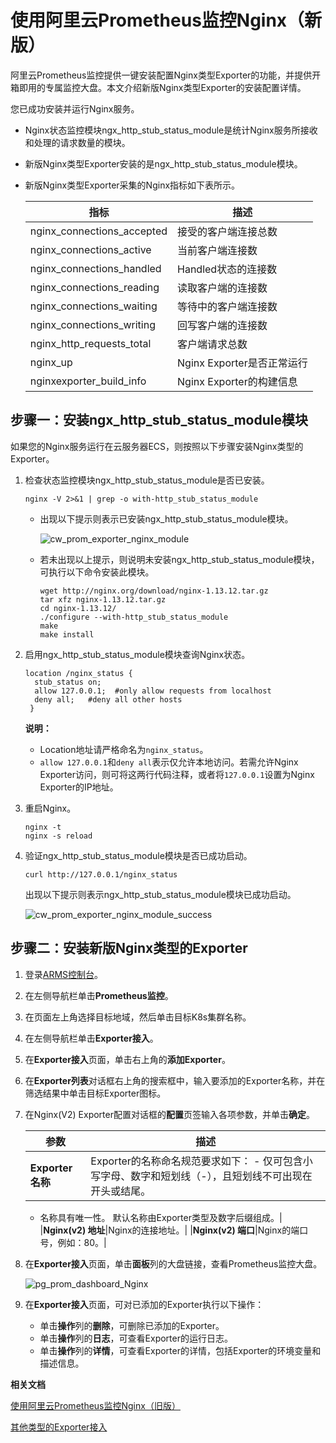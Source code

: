 # 使用阿里云Prometheus监控Nginx（新版）

阿里云Prometheus监控提供一键安装配置Nginx类型Exporter的功能，并提供开箱即用的专属监控大盘。本文介绍新版Nginx类型Exporter的安装配置详情。

您已成功安装并运行Nginx服务。

-   Nginx状态监控模块ngx\_http\_stub\_status\_module是统计Nginx服务所接收和处理的请求数量的模块。
-   新版Nginx类型Exporter安装的是ngx\_http\_stub\_status\_module模块。
-   新版Nginx类型Exporter采集的Nginx指标如下表所示。

    |指标|描述|
    |--|--|
    |nginx\_connections\_accepted|接受的客户端连接总数|
    |nginx\_connections\_active|当前客户端连接数|
    |nginx\_connections\_handled|Handled状态的连接数|
    |nginx\_connections\_reading|读取客户端的连接数|
    |nginx\_connections\_waiting|等待中的客户端连接数|
    |nginx\_connections\_writing|回写客户端的连接数|
    |nginx\_http\_requests\_total|客户端请求总数|
    |nginx\_up|Nginx Exporter是否正常运行|
    |nginxexporter\_build\_info|Nginx Exporter的构建信息|


## 步骤一：安装ngx\_http\_stub\_status\_module模块

如果您的Nginx服务运行在云服务器ECS，则按照以下步骤安装Nginx类型的Exporter。

1.  检查状态监控模块ngx\_http\_stub\_status\_module是否已安装。

    ```
    nginx -V 2>&1 | grep -o with-http_stub_status_module
    ```

    -   出现以下提示则表示已安装ngx\_http\_stub\_status\_module模块。

        ![cw_prom_exporter_nginx_module](https://static-aliyun-doc.oss-accelerate.aliyuncs.com/assets/img/zh-CN/7284298951/p128838.png)

    -   若未出现以上提示，则说明未安装ngx\_http\_stub\_status\_module模块，可执行以下命令安装此模块。

        ```
        wget http://nginx.org/download/nginx-1.13.12.tar.gz
        tar xfz nginx-1.13.12.tar.gz
        cd nginx-1.13.12/
        ./configure --with-http_stub_status_module
        make
        make install
        ```

2.  启用ngx\_http\_stub\_status\_module模块查询Nginx状态。

    ```
    location /nginx_status {
      stub_status on;
      allow 127.0.0.1;  #only allow requests from localhost
      deny all;   #deny all other hosts 
     }
    ```

    **说明：**

    -   Location地址请严格命名为`nginx_status`。
    -   `allow 127.0.0.1`和`deny all`表示仅允许本地访问。若需允许Nginx Exporter访问，则可将这两行代码注释，或者将`127.0.0.1`设置为Nginx Exporter的IP地址。
3.  重启Nginx。

    ```
    nginx -t
    nginx -s reload 
    ```

4.  验证ngx\_http\_stub\_status\_module模块是否已成功启动。

    ```
    curl http://127.0.0.1/nginx_status
    ```

    出现以下提示则表示ngx\_http\_stub\_status\_module模块已成功启动。

    ![cw_prom_exporter_nginx_module_success](https://static-aliyun-doc.oss-accelerate.aliyuncs.com/assets/img/zh-CN/7284298951/p128860.png)


## 步骤二：安装新版Nginx类型的Exporter

1.  登录[ARMS控制台](https://arms.console.aliyun.com/#/home)。

2.  在左侧导航栏单击**Prometheus监控**。

3.  在页面左上角选择目标地域，然后单击目标K8s集群名称。

4.  在左侧导航栏单击**Exporter接入**。

5.  在**Exporter接入**页面，单击右上角的**添加Exporter**。

6.  在**Exporter列表**对话框右上角的搜索框中，输入要添加的Exporter名称，并在筛选结果中单击目标Exporter图标。

7.  在Nginx\(V2\) Exporter配置对话框的**配置**页签输入各项参数，并单击**确定**。

    |参数|描述|
    |--|--|
    |**Exporter名称**|Exporter的名称命名规范要求如下：    -   仅可包含小写字母、数字和短划线（-），且短划线不可出现在开头或结尾。
    -   名称具有唯一性。
默认名称由Exporter类型及数字后缀组成。|
    |**Nginx\(v2\) 地址**|Nginx的连接地址。|
    |**Nginx\(v2\) 端口**|Nginx的端口号，例如：80。|

8.  在**Exporter接入**页面，单击**面板**列的大盘链接，查看Prometheus监控大盘。

    ![pg_prom_dashboard_Nginx](https://static-aliyun-doc.oss-accelerate.aliyuncs.com/assets/img/zh-CN/7284298951/p97649.png)

9.  在**Exporter接入**页面，可对已添加的Exporter执行以下操作：

    -   单击**操作**列的**删除**，可删除已添加的Exporter。
    -   单击**操作**列的**日志**，可查看Exporter的运行日志。
    -   单击**操作**列的**详情**，可查看Exporter的详情，包括Exporter的环境变量和描述信息。

**相关文档**  


[使用阿里云Prometheus监控Nginx（旧版）]()

[其他类型的Exporter接入]()

